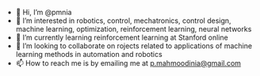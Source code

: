 - 👋 Hi, I’m @pmnia
- 👀 I’m interested in robotics, control, mechatronics, control design, machine learning, optimization, reinforcement learning, neural networks
- 🌱 I’m currently learning reinforcement learning at Stanford online
- 💞️ I’m looking to collaborate on rojects related to applications of machine learning methods in automation and robotics
- 📫 How to reach me is by emailing me at p.mahmoodinia@gmail.com

<!---
pmnia/pmnia is a ✨ special ✨ repository because its `README.md` (this file) appears on your GitHub profile.
You can click the Preview link to take a look at your changes.
--->
